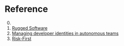 # Reference

0. []()
0. [Rugged Software](https://ruggedsoftware.org/)
0. [Managing developer identities in autonomous teams](https://kislayverma.com/organizations/managing-developer-identities-in-autonomous-teams/)
0. [Risk-First](https://riskfirst.org/)

